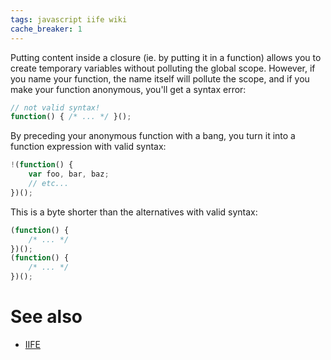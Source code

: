 ```yaml
---
tags: javascript iife wiki
cache_breaker: 1
---
```


Putting content inside a closure (ie. by putting it in a function) allows you to create temporary variables without polluting the global scope. However, if you name your function, the name itself will pollute the scope, and if you make your function anonymous, you'll get a syntax error:

```javascript
// not valid syntax!
function() { /* ... */ }();
```

By preceding your anonymous function with a bang, you turn it into a function expression with valid syntax:

```javascript
!(function() {
    var foo, bar, baz;
    // etc...
})();
```

This is a byte shorter than the alternatives with valid syntax:

```javascript
(function() {
    /* ... */
})();
(function() {
    /* ... */
})();
```

# See also

-   [IIFE](/wiki/IIFE)
